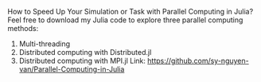 How to Speed Up Your Simulation or Task with Parallel Computing in Julia?
Feel free to download my Julia code to explore three parallel computing methods:
1. Multi-threading
2. Distributed computing with Distributed.jl
3. Distributed computing with MPI.jl
Link: https://github.com/sy-nguyen-van/Parallel-Computing-in-Julia
